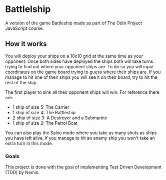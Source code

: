 # Battlelship

A version of the game Battleship made as part of The Odin Project JavaScript course.

## How it works

You will deploy your ships on a 10x10 grid at the same time as your opponent.
Once both sides have deployed the ships both will take turns trying to find out where your opponent ships are.
To do so you will input coordinates on the game board trying to guess where their ships are.
If you manage to hit one of their ships you will see it on their board, try to hit the rest of the ship.

The first player to sink all their opponent ships will win.
For reference there are:

- 1 ship of size 5: The Carrier
- 1 ship of size 4: The Battleship
- 2 ship of size 3: A Destroyer and a Submarine
- 1 ship of size 2: The Patrol Boat

You can also play the Salvo mode where you take as many shots as ships you have left alive, if you manage to hit an enemy ship you won't take an extra turn in this mode.

### Goals

This project is done with the goal of implementing Test Driven Development (TDD) by Nemis.
